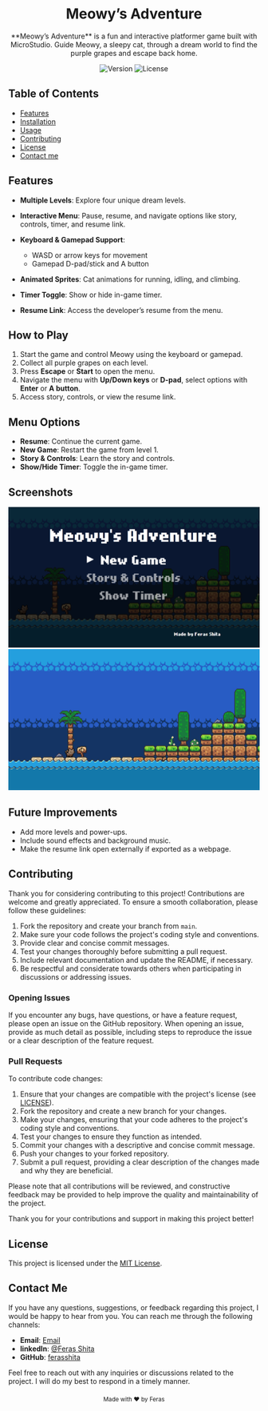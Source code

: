 <!-- Project Title -->
<h1 align="center">Meowy’s Adventure</h1>

<!-- Project Description -->
<p align="center">
**Meowy’s Adventure** is a fun and interactive platformer game built with MicroStudio. Guide Meowy, a sleepy cat, through a dream world to find the purple grapes and escape back home.
</p>

<!-- Badges (Optional) -->
<p align="center">
  <img src="https://img.shields.io/badge/version-v1.0-blue.svg" alt="Version">
  <img src="https://img.shields.io/badge/license-MIT-green.svg" alt="License">
</p>

<!-- Table of Contents -->
## Table of Contents
- [Features](#features)
- [Installation](#how)
- [Usage](#usage)
- [Contributing](#contributing)
- [License](#license)
- [Contact me](#contact)

<!-- Features -->
## Features

* **Multiple Levels**: Explore four unique dream levels.
* **Interactive Menu**: Pause, resume, and navigate options like story, controls, timer, and resume link.
* **Keyboard & Gamepad Support**:

  * WASD or arrow keys for movement
  * Gamepad D-pad/stick and A button
* **Animated Sprites**: Cat animations for running, idling, and climbing.
* **Timer Toggle**: Show or hide in-game timer.
* **Resume Link**: Access the developer’s resume from the menu.

## How to Play

1. Start the game and control Meowy using the keyboard or gamepad.
2. Collect all purple grapes on each level.
3. Press **Escape** or **Start** to open the menu.
4. Navigate the menu with **Up/Down keys** or **D-pad**, select options with **Enter** or **A button**.
5. Access story, controls, or view the resume link.

## Menu Options

* **Resume**: Continue the current game.
* **New Game**: Restart the game from level 1.
* **Story & Controls**: Learn the story and controls.
* **Show/Hide Timer**: Toggle the in-game timer.

## Screenshots

![Screenshot](https://github.com/ferasshita/Meowy-s-adventures/blob/main/photos/Screenshot%202025-09-05%20211257.png?raw=true)
![Screenshot](https://github.com/ferasshita/Meowy-s-adventures/blob/main/photos/Screenshot%202025-09-05%20211337.png?raw=true)

## Future Improvements

* Add more levels and power-ups.
* Include sound effects and background music.
* Make the resume link open externally if exported as a webpage.


<!-- Contributing -->
## Contributing

Thank you for considering contributing to this project! Contributions are welcome and greatly appreciated. To ensure a smooth collaboration, please follow these guidelines:

1. Fork the repository and create your branch from `main`.
2. Make sure your code follows the project's coding style and conventions.
3. Provide clear and concise commit messages.
4. Test your changes thoroughly before submitting a pull request.
5. Include relevant documentation and update the README, if necessary.
6. Be respectful and considerate towards others when participating in discussions or addressing issues.

### Opening Issues
If you encounter any bugs, have questions, or have a feature request, please open an issue on the GitHub repository. When opening an issue, provide as much detail as possible, including steps to reproduce the issue or a clear description of the feature request.

### Pull Requests
To contribute code changes:

1. Ensure that your changes are compatible with the project's license (see [LICENSE](LICENSE)).
2. Fork the repository and create a new branch for your changes.
3. Make your changes, ensuring that your code adheres to the project's coding style and conventions.
4. Test your changes to ensure they function as intended.
5. Commit your changes with a descriptive and concise commit message.
6. Push your changes to your forked repository.
7. Submit a pull request, providing a clear description of the changes made and why they are beneficial.

Please note that all contributions will be reviewed, and constructive feedback may be provided to help improve the quality and maintainability of the project.

Thank you for your contributions and support in making this project better!

<!-- License -->
## License
This project is licensed under the [MIT License](LICENSE).

<!-- Contact Me -->
## Contact Me

If you have any questions, suggestions, or feedback regarding this project, I would be happy to hear from you. You can reach me through the following channels:

- **Email**: [Email](mailto:shitaferas195@gmail.com)
- **linkedIn**: [@Feras Shita](https://linkedin.com/in/feras-shita)
- **GitHub**: [ferasshita](https://github.com/ferasshita)

Feel free to reach out with any inquiries or discussions related to the project. I will do my best to respond in a timely manner.

<!-- Footer -->
<p align="center">
  <sub>Made with ❤️ by Feras</sub>
</p>
